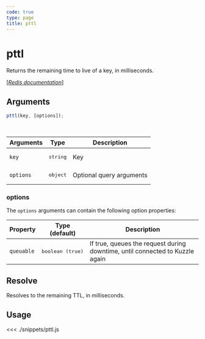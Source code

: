 ```yaml
---
code: true
type: page
title: pttl
---
```


# pttl

Returns the remaining time to live of a key, in milliseconds.

[[_Redis documentation_]](https://redis.io/commands/pttl)

## Arguments

```js
pttl(key, [options]);
```

<br/>

| Arguments | Type              | Description              |
| --------- | ----------------- | ------------------------ |
| `key`     | <pre>string</pre> | Key                      |
| `options` | <pre>object</pre> | Optional query arguments |

### options

The `options` arguments can contain the following option properties:

| Property   | Type (default)            | Description                                                                  |
| ---------- | ------------------------- | ---------------------------------------------------------------------------- |
| `queuable` | <pre>boolean (true)</pre> | If true, queues the request during downtime, until connected to Kuzzle again |

## Resolve

Resolves to the remaining TTL, in milliseconds.

## Usage

<<< ./snippets/pttl.js
